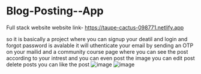 # Blog-Posting--App
Full stack website
website link- https://taupe-cactus-098771.netlify.app

so it is basically a project where you can signup your deatil and login and forgot password is avalable it will uthenticate your email by sending an OTP on your mailid
and a community course page where you can see the post according to your intrest and you can even post the image you can edit post delete posts you can like the post
![image](https://user-images.githubusercontent.com/88044814/198888680-14b992d1-3306-4c22-946c-a1e14d9f629c.png)
![image](https://user-images.githubusercontent.com/88044814/198888750-57969f91-82b6-47df-ac66-a72dd18ec034.png)
